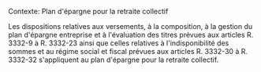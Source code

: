 Contexte: Plan d'épargne pour la retraite collectif

Les dispositions relatives aux versements, à la composition, à la gestion du plan d'épargne entreprise et à l'évaluation des titres prévues aux articles R. 3332-9 à R. 3332-23 ainsi que celles relatives à l'indisponibilité des sommes et au régime social et fiscal prévues aux articles R. 3332-30 à R. 3332-32 s'appliquent au plan d'épargne pour la retraite collectif.